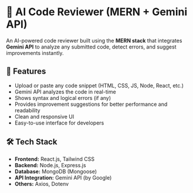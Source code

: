 # 🧠 AI Code Reviewer (MERN + Gemini API)

An AI-powered code reviewer built using the **MERN stack** that integrates **Gemini API** to analyze any submitted code, detect errors, and suggest improvements instantly.

## 🚀 Features

- Upload or paste any code snippet (HTML, CSS, JS, Node, React, etc.)
- Gemini API analyzes the code in real-time
- Shows syntax and logical errors (if any)
- Provides improvement suggestions for better performance and readability
- Clean and responsive UI
- Easy-to-use interface for developers

## 🛠️ Tech Stack

- **Frontend:** React.js, Tailwind CSS  
- **Backend:** Node.js, Express.js  
- **Database:** MongoDB (Mongoose)  
- **API Integration:** Gemini API (by Google)  
- **Others:** Axios, Dotenv



